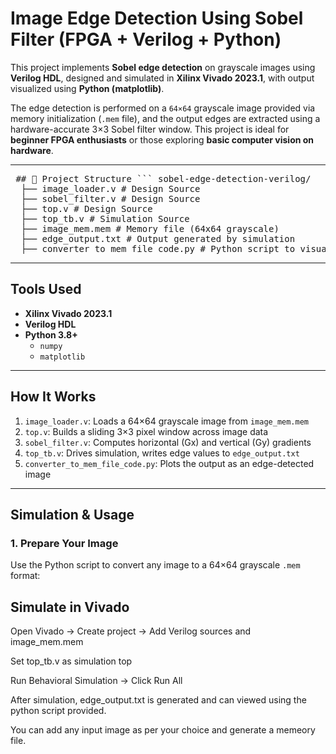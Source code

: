 #  Image Edge Detection Using Sobel Filter (FPGA + Verilog + Python)

This project implements **Sobel edge detection** on grayscale images using **Verilog HDL**, designed and simulated in **Xilinx Vivado 2023.1**, with output visualized using **Python (matplotlib)**.

The edge detection is performed on a `64×64` grayscale image provided via memory initialization (`.mem` file), and the output edges are extracted using a hardware-accurate 3×3 Sobel filter window. This project is ideal for **beginner FPGA enthusiasts** or those exploring **basic computer vision on hardware**.

---

<pre> ## 📁 Project Structure ``` sobel-edge-detection-verilog/
  ├── image_loader.v # Design Source 
  ├── sobel_filter.v # Design Source 
  ├── top.v # Design Source 
  ├── top_tb.v # Simulation Source
  ├── image_mem.mem # Memory file (64x64 grayscale)
  ├── edge_output.txt # Output generated by simulation 
  ├── converter_to_mem_file_code.py # Python script to visualize edge output  </pre>


---

##  Tools Used

-  **Xilinx Vivado 2023.1**
-  **Verilog HDL**
- **Python 3.8+**
  - `numpy`
  - `matplotlib`


---

## How It Works

1. `image_loader.v`: Loads a 64×64 grayscale image from `image_mem.mem`
2. `top.v`: Builds a sliding 3×3 pixel window across image data
3. `sobel_filter.v`: Computes horizontal (Gx) and vertical (Gy) gradients
4. `top_tb.v`: Drives simulation, writes edge values to `edge_output.txt`
5. `converter_to_mem_file_code.py`: Plots the output as an edge-detected image

---

##  Simulation & Usage

### 1. Prepare Your Image

Use the Python script  to convert any image to a 64×64 grayscale `.mem` format:
## Simulate in Vivado
Open Vivado → Create project → Add Verilog sources and image_mem.mem

Set top_tb.v as simulation top

Run Behavioral Simulation → Click Run All

After simulation, edge_output.txt is generated and can viewed using the python script provided.


You can add any input image as per your choice and generate a memeory file.
